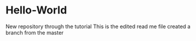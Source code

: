 # Hello-World
New repository through the tutorial
This is the edited read me file
created a branch from the master 
